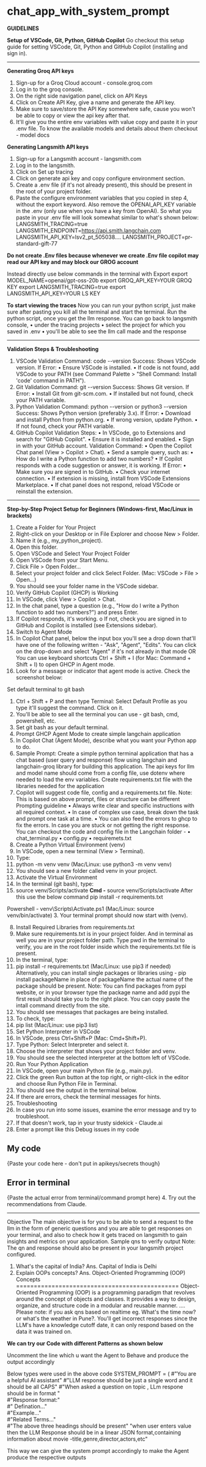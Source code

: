 # chat_app_with_system_prompt

**GUIDELINES**

**Setup of VSCode, Git, Python, GitHub Copilot**
Go checkout this setup guide for setting VSCode, Git, Python and GitHub Copilot (installing and sign in).
________________________________________
**Generating Groq API keys**
1.	Sign-up for a Groq Cloud account - console.groq.com
2.	Log in to the groq console.  
3.	On the right side navigation panel, click on API Keys
4.	Click on Create API Key, give a name and generate the API key.
5.	Make sure to save/store the API Key somewhere safe, cause you won't be able to copy or view the api key after that.
6.	It'll give you the entire env variables with value copy and paste it in your .env file.
To know the available models and details about them checkout - model docs

**Generating Langsmith API keys**
1.	Sign-up for a Langsmith account - langsmith.com
2.	Log in to the langsmith.  
3.	Click on Set up tracing
4.	Click on generate api key and copy configure environment section.  
5.	Create a .env file (if it's not already present), this should be present in the root of your project folder.
6.	Paste the configure environment variables that you copied in step 4, without the export keyword. Also remove the OPENAI_API_KEY variable in the .env (only use when you have a key from OpenAI). So what you paste in your .env file will look somewhat similar to what's shown below:
LANGSMITH_TRACING=true
LANGSMITH_ENDPOINT=https://api.smith.langchain.com
LANGSMITH_API_KEY=lsv2_pt_505038....
LANGSMITH_PROJECT=pr-standard-gift-77


**Do not create .Env files because whenever we create .Env file copilot may read our API key and may block our GROG account**

Instead directly use below commands in the terminal with Export
export MODEL_NAME=openai/gpt-oss-20b 
export GROQ_API_KEY=YOUR GROQ KEY 
export LANGSMITH_TRACING=true 
export LANGSMITH_API_KEY=YOUR LS KEY







**To start viewing the traces**
Now you can run your python script, just make sure after pasting you kill all the terminal and start the terminal. Run the python script, once you get the llm response. You can go back to langsmith console,
•	under the tracing projects
•	select the project for which you saved in .env
•	you'll be able to see the llm call made and the response
 
________________________________________
**Validation Steps & Troubleshooting**
1. VSCode
Validation Command:
code --version
Success: Shows VSCode version. If Error:
•	Ensure VSCode is installed.
•	If code is not found, add VSCode to your PATH (see Command Palette > "Shell Command: Install 'code' command in PATH").
2. Git
Validation Command:
git --version
Success: Shows Git version. If Error:
•	Install Git from git-scm.com.
•	If installed but not found, check your PATH variable.
3. Python
Validation Command:
python --version
or
python3 --version
Success: Shows Python version (preferably 3.x). If Error:
•	Download and install Python from python.org.
•	If wrong version, update Python.
•	If not found, check your PATH variable.
4. GitHub Copilot
Validation Steps:
•	In VSCode, go to Extensions and search for "GitHub Copilot".
•	Ensure it is installed and enabled.
•	Sign in with your GitHub account.
Validation Command:
•	Open the Copilot Chat panel (View > Copilot > Chat).
•	Send a sample query, such as:
•	 How do I write a Python function to add two numbers?
•	If Copilot responds with a code suggestion or answer, it is working.
If Error:
•	Make sure you are signed in to GitHub.
•	Check your internet connection.
•	If extension is missing, install from VSCode Extensions Marketplace.
•	If chat panel does not respond, reload VSCode or reinstall the extension.
________________________________________
**Step-by-Step Project Setup for Beginners (Windows-first, Mac/Linux in brackets)**
1. Create a Folder for Your Project
1.	Right-click on your Desktop or in File Explorer and choose New > Folder.
2.	Name it (e.g., my_python_project).
3.	Open this folder.
2. Open VSCode and Select Your Project Folder
1.	Open VSCode from your Start Menu.
2.	Click File > Open Folder...
3.	Select your project folder and click Select Folder. (Mac: VSCode > File > Open...)
4.	You should see your folder name in the VSCode sidebar.
3. Verify GitHub Copilot (GHCP) is Working
1.	In VSCode, click View > Copilot > Chat.
2.	In the chat panel, type a question (e.g., "How do I write a Python function to add two numbers?") and press Enter.
3.	If Copilot responds, it's working.
o	If not, check you are signed in to GitHub and Copilot is installed (see Extensions sidebar).
4. Switch to Agent Mode
1.	In Copilot Chat panel, below the input box you'll see a drop down that'll have one of the following written - "Ask", "Agent", "Edits". You can click on the drop-down and select "Agent" if it's not already in that mode OR You can use keyboard shortcuts Ctrl + Shift + I (for Mac: Command + Shift + I) to open GHCP in Agent mode.
2.	Look for a message or indicator that agent mode is active. Check the screenshot below:
 
Set default terminal to git bash
1.	Ctrl + Shift + P and then type Terminal: Select Default Profile as you type it'll suggest the command. Click on it.
2.	You'll be able to see all the terminal you can use - git bash, cmd, powershell, etc.
3.	Set git bash as your default terminal.
5. Prompt GHCP Agent Mode to create simple langchain application
1.	In Copilot Chat (Agent Mode), describe what you want your Python app to do.
2.	Sample Prompt:
Create a simple python terminal application that has a chat based (user query and response) flow using langchain and langchain-groq library for building this application. 
The api keys for llm and model name should come from a config file, use dotenv where needed to load the env variables.
Create requirements.txt file with the libraries needed for the application
3.	Copilot will suggest code file, config and a requirements.txt file.
Note: This is based on above prompt, files or structure can be different
Prompting guideline
•	Always write clear and specific instructions with all required context.
•	In case of complex use case, break down the task and prompt one task at a time.
•	You can also feed the errors to ghcp to fix the errors.
In case you are stuck or not getting the right response. You can checkout the code and config file in the Langchain folder -
•	chat_terminal.py
•	config.py
•	requiremets.txt
6. Create a Python Virtual Environment (venv)
1.	In VSCode, open a new terminal (View > Terminal).
2.	Type:
3.	python -m venv venv
(Mac/Linux: use python3 -m venv venv)
4.	You should see a new folder called venv in your project.
7. Activate the Virtual Environment
1.	In the terminal (git bash), type:
2.	source venv/Scripts/activate
**Cmd -**
source venv/Scripts/activate
After this use the below command
pip install -r requirements.txt

Powershell -
venv\Scripts\Activate.ps1
(Mac/Linux: source venv/bin/activate)
3.	Your terminal prompt should now start with (venv).
 
8. Install Required Libraries from requirements.txt
1.	Make sure requirements.txt is in your project folder. And in terminal as well you are in your project folder path. Type pwd in the terminal to verify, you are in the root folder inside which the requirements.txt file is present.
2.	In the terminal, type:
3.	pip install -r requirements.txt
(Mac/Linux: use pip3 if needed)
Alternatively, you can install single packages or libraries using -
pip install packageName
in place of packageName the actual name of the package should be present.
Note: You can find packages from pypi website, or in your browser type the package name and add pypi the first result should take you to the right place. You can copy paste the intall command directly from the site.
4.	You should see messages that packages are being installed.
5.	To check, type:
6.	pip list
(Mac/Linux: use pip3 list)
9. Set Python Interpreter in VSCode
1.	In VSCode, press Ctrl+Shift+P (Mac: Cmd+Shift+P).
2.	Type Python: Select Interpreter and select it.
3.	Choose the interpreter that shows your project folder and venv.
4.	You should see the selected interpreter at the bottom left of VSCode.
10. Run Your Python Application
1.	In VSCode, open your main Python file (e.g., main.py).
2.	Click the green Run button at the top right, or right-click in the editor and choose Run Python File in Terminal.
3.	You should see the output in the terminal below.
4.	If there are errors, check the terminal messages for hints.
11. Troubleshooting
1.	In case you run into some issues, examine the error message and try to troubleshoot.
2.	If that doesn't work, tap in your trusty sidekick - Claude.ai
3.	Enter a prompt like this
Debug issues in my code

## My code
{Paste your code here - don't put in apikeys/secrets though}


## Error in terminal
{Paste the actual error from terminal/command prompt here}
4.	Try out the recommendations from Claude.
________________________________________
Objective
The main objective is for you to be able to send a request to the llm in the form of generic questions and you are able to get responses on your terminal, and also to check how it gets traced on langsmith to gain insights and metrics on your application.
Sample qns to verify output
Note: The qn and response should also be present in your langsmith project configured.
1.	What's the capital of India? Ans. Capital of India is Delhi
2.	Explain OOPs concepts? Ans. Object-Oriented Programming (OOP) Concepts ==============================================
Object-Oriented Programming (OOP) is a programming paradigm that revolves around the concept of objects and classes. It provides a way to design, organize, and structure code in a modular and reusable manner. ....
Please note: if you ask qns based on realtime eg. What's the time now? or what's the weather in Pune?. You'll get incorrect responses since the LLM's have a knowledge cutoff date, it can only respond based on the data it was trained on.



**We can try our Code with different Patterns as shown below**
 
Uncomment the line which u want the Agent to Behave and produce the output accordingly


Below types were used in the above code
SYSTEM_PROMPT = (
    #"You are a helpful AI assistant"
    #"LLM response should be just a single word and it should be all CAPS"
    #"When asked a question on topic , LLm respone should be in format " \
    #"Response format:" \
    #" Defination..." \
    #"Example..." \
    #"Related Terms..." \
    #"The above three headings should be present"
"when user enters value then the LLM Response should be in a linear JSON format,containing information about movie -title,genre,director,actors,etc"

This way we can give the system prompt accordingly to make the Agent produce the respective outputs
